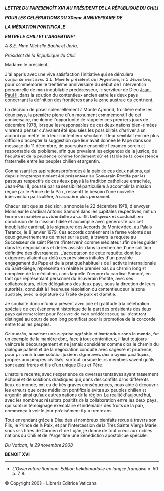 ***LETTRE DU PAPE******BENOÎT XVI*** ***AU PRÉSIDENT DE LA RÉPUBLIQUE DU CHILI***

***POUR LES CÉLÉBRATIONS DU 30ème ANNIVERSAIRE DE***

***LA MÉDIATION PONTIFICALE***

***ENTRE LE CHILI ET L'ARGENTINE****

*A S.E. Mme Michelle Bachelet Jeria,*

*Président de la République du Chili*

Madame le président,

J'ai appris avec une vive satisfaction l'initiative qui se déroulera conjointement avec S.E. Mme le président de l'Argentine, le 5 décembre, pour commémorer le trentième anniversaire du début de l'intervention personnelle de mon inoubliable prédécesseur, le serviteur de Dieu [Jean-Paul II](/content/john-paul-ii/fr.html), dans la solution du contentieux ancien entre les deux pays concernant la définition des frontières dans la zone australe du continent.

La décision de poser solennellement à Monte Aymond, frontière entre les deux pays, la première pierre d'un monument commémoratif de cet anniversaire, me donne l'opportunité de rappeler ces premiers jours de décembre 1978, lorsque les responsables de ces deux nations bien-aimées vinrent à penser qu'avaient été épuisées les possibilités d'arriver à un accord qui mette fin à leur contentieux séculaire. Il leur semblait encore plus difficile d'accepter la suggestion que leur avait donnée le Pape dans son message du 11 décembre, de poursuivre ensemble l'examen serein et responsable du problème, afin que prévalent les exigences de la justice, de l'équité et de la prudence comme fondement sûr et stable de la coexistence fraternelle entre les peuples chilien et argentin.

Connaissant les aspirations profondes à la paix de ces deux nations, qui depuis longtemps avaient été présentées au Souverain Pontife par les pasteurs respectifs de ces deux pays à la tradition catholique enracinée, Jean-Paul II, poussé par sa sensibilité particulière à accomplir la mission reçue par le Prince de la Paix, ressentit le besoin d'une nouvelle intervention particulière, à caractère plus personnel.

Chacun sait que sa décision, annoncée le 22 décembre 1978, d'envoyer Monsieur le cardinal Antonio Samoré dans les capitales respectives, mit un terme de manière providentielle au conflit belliqueux et conduisit, en conclusion de la mission fidèle et accomplie avec générosité par cet inoubliable cardinal, à la signature des Accords de Montevideo, au Palais Taranco, le 8 janvier 1979. Ces accords contiennent la ferme volonté des deux gouvernements de miser sur la paix, à travers la requête au Successeur de saint Pierre d'intervenir comme médiateur afin de les guider dans les négociations et de les assister dans la recherche d'une solution définitive des divergences. L'acceptation de cette requête, dont les exigences allaient au-delà des prévisions initiales d'un possible engagement du Pape et de la pratique habituelle de l'activité internationale du Saint-Siège, représenta en réalité le premier pas du chemin long et complexe de la médiation, dans laquelle l'oeuvre du cardinal Samoré, en tant que représentant personnel du Souverain Pontife, avec ses collaborateurs, et les délégations des deux pays, sous la direction de leurs autorités, conduisit à l'heureuse résolution du contentieux sur la zone australe, avec la signature du Traité de paix et d'amitié.

Je souhaite donc m'unir à présent avec joie et gratitude à la célébration spéciale de cet événement historique de la part des présidents des deux pays qui remercient pour l'oeuvre de mon prédécesseur, qui s'est tant distingué au cours de son long pontificat pour la promotion de la concorde entre tous les peuples.

Ce succès, suscitant une surprise agréable et inattendue dans le monde, fut un exemple de la manière dont, face à tout contentieux, il faut toujours vaincre le découragement et ne jamais considérer comme clos le chemin du dialogue patient et de la négociation conduite avec sagesse et prudence, pour parvenir à une solution juste et digne avec des moyens pacifiques, propres aux peuples civilisés, surtout lorsque leurs membres savent qu'ils sont aussi frères et fils d'un unique Dieu et Père.

L'histoire récente, avec l'expérience de diverses tentatives ayant fatalement échoué et de solutions drastiques qui, dans des conflits dans différents lieux du monde, ont eu de très graves conséquences, nous aide à découvrir les erreurs que cette médiation pontificale évita aux peuples chilien et argentin ainsi qu'aux autres nations de la région. La réalité d'aujourd'hui, avec les nombreux résultats positifs de la collaboration entre les deux pays, qui sont un témoignage exemplaire et indéniable des fruits de la paix, commença à voir le jour précisément il y a trente ans.

Tout en rendant grâce à Dieu des si nombreux bienfaits reçus à travers son Fils, le Prince de la Paix, et par l'intercession de la Très Sainte Vierge Marie, sous ses titres de Carmen et de Luján, je donne de tout coeur aux nobles nations du Chili et de l'Argentine une Bénédiction apostolique spéciale.

*Du Vatican, le 29 novembre 2008*

**BENOÎT XVI**

* * *

* *L'Osservatore Romano. Edition hebdomadaire en langue française* n. 50 p. 7, 8.

© Copyright 2008 - Libreria Editrice Vaticana